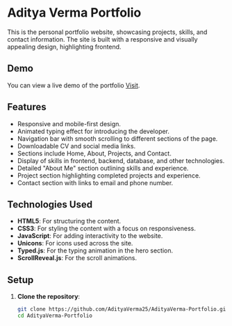 # Aditya Verma Portfolio

This is the personal portfolio website, showcasing projects, skills, and contact information. The site is built with a responsive and visually appealing design, highlighting frontend.

## Demo
You can view a live demo of the portfolio [Visit](https://adityaverma25.github.io/AdityaVerma-Portfolio/).

## Features
- Responsive and mobile-first design.
- Animated typing effect for introducing the developer.
- Navigation bar with smooth scrolling to different sections of the page.
- Downloadable CV and social media links.
- Sections include Home, About, Projects, and Contact.
- Display of skills in frontend, backend, database, and other technologies.
- Detailed "About Me" section outlining skills and experience.
- Project section highlighting completed projects and experience.
- Contact section with links to email and phone number.

## Technologies Used
- **HTML5**: For structuring the content.
- **CSS3**: For styling the content with a focus on responsiveness.
- **JavaScript**: For adding interactivity to the website.
- **Unicons**: For icons used across the site.
- **Typed.js**: For the typing animation in the hero section.
- **ScrollReveal.js**: For the scroll animations.

## Setup
1. **Clone the repository**:
   ```bash
   git clone https://github.com/AdityaVerma25/AdityaVerma-Portfolio.git
   cd AdityaVerma-Portfolio
